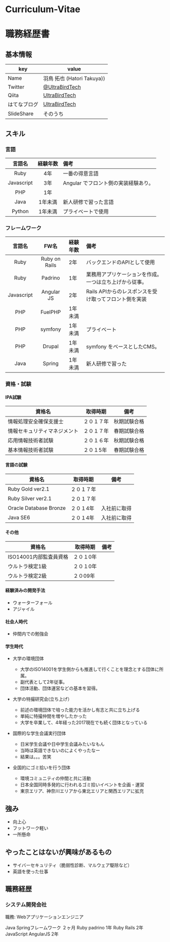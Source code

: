 # Curriculum-Vitae

# 職務経歴書

## 基本情報

|key|value|
|---|-----|
|Name|羽鳥 拓也 (Hatori Takuya))|
|Twitter|[@UltraBirdTech](https://twitter.com/UltraBirdTech)|
|Qiita|[UltraBirdTech](http://qiita.com/UltraBirdTech)|
|はてなブログ|[UltraBirdTech](http://ultrabirdtech.hatenablog.com)|
|SlideShare|そのうち|


## スキル

### 言語
|言語名|経験年数|備考|
|:---:|:---:|:----|
| Ruby | 4年 | 一番の得意言語|
| Javascript | 3年 | Angular でフロント側の実装経験あり。|
| PHP | 1年 | |
| Java | 1年未満 | 新人研修で習った言語|
| Python | 1年未満 | プライベートで使用|

### フレームワーク

|言語名|FW名|経験年数|備考|
|:---:|:---:|:----|:--|
| Ruby |Ruby on Rails| 2年 | バックエンドのAPIとして使用|
| Ruby |Padrino| 1年 | 業務用アプリケーションを作成。一つは立ち上げから従事。|
| Javascript |Angular JS| 2年 | Rails APIからのレスポンスを受け取ってフロント側を実装|
| PHP | FuelPHP | 1年未満 ||
| PHP | symfony | 1年未満 |プライベート|
| PHP | Drupal | 1年未満 |symfony をベースとしたCMS。|
| Java | Spring| 1年未満 | 新人研修で習った |

### 資格・試験
#### IPA試験
|資格名|取得時期|備考|
|---|-----|---|
|情報処理安全確保支援士|２０１７年|秋期試験合格|
|情報セキュリティマネジメント|２０１７年|春期試験合格|
|応用情報技術者試験|２０１６年|秋期試験合格|
|基本情報技術者試験|２０１5年|春期試験合格|

#### 言語の試験
|資格名|取得時期|備考|
|---|-----|---|
|Ruby Gold ver2.1|２０１７年||
|Ruby Silver ver2.1|２０１７年||
|Oracle Database Bronze|２０１4年|入社前に取得|
|Java SE6|２０１4年|入社前に取得|

#### その他
|資格名|取得時期|備考|
|---|-----|---|
|ISO14001内部監査員資格|２０１0年||
|ウルトラ検定1級|２０１0年||
|ウルトラ検定2級|２０09年||


#### 経験済みの開発手法
  - ウォーターフォール
  - アジャイル
  
#### 社会人時代
- 仲間内での勉強会

#### 学生時代
- 大学の環境団体
  - 大学のISO14001を学生側からも推進して行くことを理念とする団体に所属。
  - 副代表として2年従事。
  - 団体活動、団体運営などの基本を習得。
- 大学の特撮研究会(立ち上げ）
  - 前述の環境団体で培った能力を活かし有志と共に立ち上げる
  - 単純に特撮仲間を増やしたかった
  - 大学を卒業して、4年経った2017現在でも続く団体となっている

- 国際的な学生会議実行団体
  - 日米学生会議や日中学生会議みたいなもん
  - 当時は英語できないのによくやったなー
  - 結果は。。。苦笑  

- 全国的にゴミ拾いを行う団体
  - 環境コミュニティの仲間と共に活動
  - 日本全国同時多発的に行われるゴミ拾いイベントを企画・運営
  - 東京エリア、神奈川エリアから東北エリアと関西エリアに拡充

## 強み

- 向上心
- フットワーク軽い
- 一所懸命

## やったことはないが興味があるもの

- サイバーセキュリティ（脆弱性診断、マルウェア駆除など）
- 英語を使った仕事


## 職務経歴

### システム開発会社

職務: Webアプリケーションエンジニア

Java Springフレームワーク ２ヶ月
Ruby padrino 1年
Ruby Rails 2年
JavaScript AngularJS 2年
